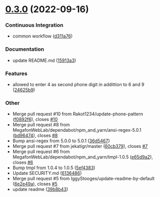 # [0.3.0](https://github.com/MegafonWebLab/msisdn-formatter/compare/v0.2.0...v0.3.0) (2022-09-16)

### Continuous Integration

- common workflow ([d311a76](https://github.com/MegafonWebLab/msisdn-formatter/commit/d311a7663420d936de5cb804e73c73446bf038d6))

### Documentation

- update README.md ([15913a3](https://github.com/MegafonWebLab/msisdn-formatter/commit/15913a37a156630ceee34f438c2ca096b25865d2))

### Features

- allowed to enter 4 as second phone digit in addittion to 6 and 9 ([24625b9](https://github.com/MegafonWebLab/msisdn-formatter/commit/24625b9dcb3e5fdfd68b21c42f51aedd07c01df0))

### Other

- Merge pull request #10 from Rakot1234/update-phone-pattern ([f0892f6](https://github.com/MegafonWebLab/msisdn-formatter/commit/f0892f6f49aa80c7414d5cad6d6b3be29e41b058)), closes [#10](https://github.com/MegafonWebLab/msisdn-formatter/issues/10)
- Merge pull request #8 from MegafonWebLab/dependabot/npm_and_yarn/ansi-regex-5.0.1 ([bd96474](https://github.com/MegafonWebLab/msisdn-formatter/commit/bd96474b6892605ec47cba70e095f4c0116fc750)), closes [#8](https://github.com/MegafonWebLab/msisdn-formatter/issues/8)
- Bump ansi-regex from 5.0.0 to 5.0.1 ([36d5467](https://github.com/MegafonWebLab/msisdn-formatter/commit/36d5467165007ca90dfa32cc1471ba83e4612786))
- Merge pull request #7 from jekatigr/master ([60cb379](https://github.com/MegafonWebLab/msisdn-formatter/commit/60cb37987648a2f446c0c68bdb7037512fcb59c2)), closes [#7](https://github.com/MegafonWebLab/msisdn-formatter/issues/7)
- Merge pull request #6 from MegafonWebLab/dependabot/npm_and_yarn/tmpl-1.0.5 ([e65d9a2](https://github.com/MegafonWebLab/msisdn-formatter/commit/e65d9a2a3c1b8a0dd689b8d012e32c63e60dc6c0)), closes [#6](https://github.com/MegafonWebLab/msisdn-formatter/issues/6)
- Bump tmpl from 1.0.4 to 1.0.5 ([5ef4383](https://github.com/MegafonWebLab/msisdn-formatter/commit/5ef438373c59af79a66d447effa148ab82020c4c))
- Update SECURITY.md ([6136486](https://github.com/MegafonWebLab/msisdn-formatter/commit/61364863ab7a01478499da680f140742527bf268))
- Merge pull request #5 from IggyStooges/update-readme-by-default ([6e2e49a](https://github.com/MegafonWebLab/msisdn-formatter/commit/6e2e49a67552cb87b7bd6dca915f6a9f0175dfea)), closes [#5](https://github.com/MegafonWebLab/msisdn-formatter/issues/5)
- update readme ([39b8b43](https://github.com/MegafonWebLab/msisdn-formatter/commit/39b8b433cd8914903138c9f54110a6c3eac9ef93))
